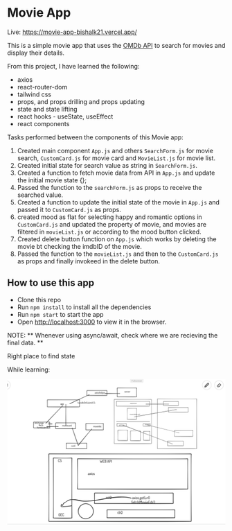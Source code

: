 # Movie App

Live: https://movie-app-bishalk21.vercel.app/

This is a simple movie app that uses the [OMDb API](http://www.omdbapi.com/) to search for movies and display their details.

From this project, I have learned the following:

- axios
- react-router-dom
- tailwind css
- props, and props drilling and props updating
- state and state lifting
- react hooks - useState, useEffect
- react components

Tasks performed between the components of this Movie app:

1. Created main component `App.js` and others `SearchForm.js` for movie search, `CustomCard.js` for movie card and `MovieList.js` for movie list.
2. Created initial state for search value as string in `SearchForm.js`.
3. Created a function to fetch movie data from API in `App.js` and update the initial movie state {};
4. Passed the function to the `searchForm.js` as props to receive the searched value.
5. Created a function to update the initial state of the movie in `App.js` and passed it to `CustomCard.js` as props.
6. created mood as flat for selecting happy and romantic options in `CustomCard.js` and updated the property of movie, and movies are filtered in `movieList.js` or according to the mood button clicked.
7. Created delete button function on `App.js` which works by deleting the movie bt checking the imdbID of the movie.
8. Passed the function to the `movieList.js` and then to the `CustomCard.js` as props and finally invokeed in the delete button.

## How to use this app

- Clone this repo
- Run `npm install` to install all the dependencies
- Run `npm start` to start the app
- Open [http://localhost:3000](http://localhost:3000) to view it in the browser.

NOTE: ** Whenever using async/await, check where we are recieving the final data. **

Right place to find state

While learning:

<img src="./learning.png">
